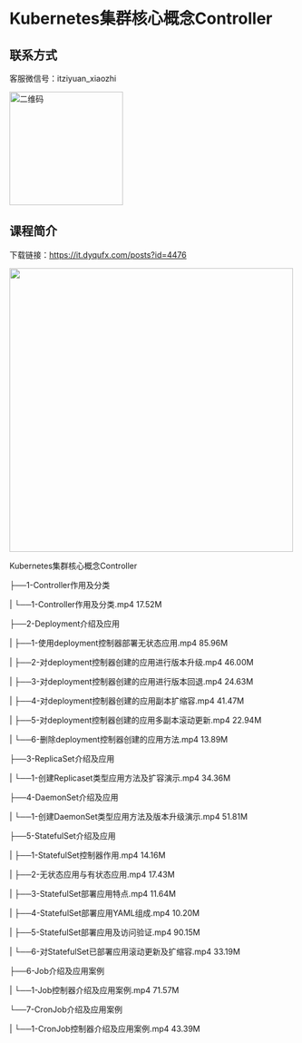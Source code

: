 # Kubernetes集群核心概念Controller

## 联系方式

客服微信号：itziyuan_xiaozhi

<img src="https://ziyuanyun.oss-cn-guangzhou.aliyuncs.com/common/20240614073449/666b82192834a.jpg" width="200" height="200" alt="二维码">

## 课程简介

下载链接：https://it.dyqufx.com/posts?id=4476

<img src="https://ziyuanyun.oss-cn-guangzhou.aliyuncs.com/yun/20240930073012/66f9e3040d07b.jpg" width="500" alt="">

  

 Kubernetes集群核心概念Controller

 ├──1-Controller作用及分类

 | └──1-Controller作用及分类.mp4 17.52M

 ├──2-Deployment介绍及应用

 | ├──1-使用deployment控制器部署无状态应用.mp4 85.96M

 | ├──2-对deployment控制器创建的应用进行版本升级.mp4 46.00M

 | ├──3-对deployment控制器创建的应用进行版本回退.mp4 24.63M

 | ├──4-对deployment控制器创建的应用副本扩缩容.mp4 41.47M

 | ├──5-对deployment控制器创建的应用多副本滚动更新.mp4 22.94M

 | └──6-删除deployment控制器创建的应用方法.mp4 13.89M

 ├──3-ReplicaSet介绍及应用

 | └──1-创建Replicaset类型应用方法及扩容演示.mp4 34.36M

 ├──4-DaemonSet介绍及应用

 | └──1-创建DaemonSet类型应用方法及版本升级演示.mp4 51.81M

 ├──5-StatefulSet介绍及应用

 | ├──1-StatefulSet控制器作用.mp4 14.16M

 | ├──2-无状态应用与有状态应用.mp4 17.43M

 | ├──3-StatefulSet部署应用特点.mp4 11.64M

 | ├──4-StatefulSet部署应用YAML组成.mp4 10.20M

 | ├──5-StatefulSet部署应用及访问验证.mp4 90.15M

 | └──6-对StatefulSet已部署应用滚动更新及扩缩容.mp4 33.19M

 ├──6-Job介绍及应用案例

 | └──1-Job控制器介绍及应用案例.mp4 71.57M

 └──7-CronJob介绍及应用案例

 | └──1-CronJob控制器介绍及应用案例.mp4 43.39M

  